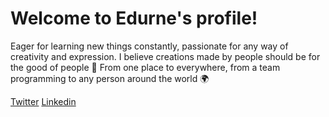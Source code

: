 ### <h1>Welcome to Edurne's profile!</h1>


Eager for learning new things constantly, passionate for any way of creativity and expression. 
I believe creations made by people should be for the good of people 🤝
From one place to everywhere, from a team programming to any person around the world 🌍

[Twitter](https://twitter.com/edurnevila) [Linkedin](https://www.linkedin.com/in/edurne-vila/)
